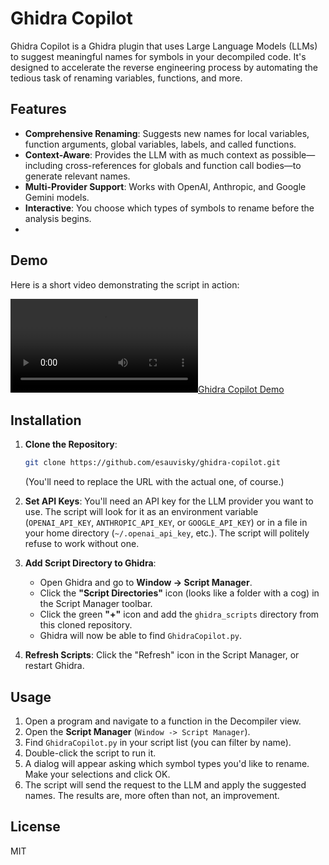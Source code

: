 # Ghidra Copilot

Ghidra Copilot is a Ghidra plugin that uses Large Language Models (LLMs) to suggest meaningful names for symbols in your decompiled code. It's designed to accelerate the reverse engineering process by automating the tedious task of renaming variables, functions, and more.

## Features

- **Comprehensive Renaming**: Suggests new names for local variables, function arguments, global variables, labels, and called functions.
- **Context-Aware**: Provides the LLM with as much context as possible—including cross-references for globals and function call bodies—to generate relevant names.
- **Multi-Provider Support**: Works with OpenAI, Anthropic, and Google Gemini models.
- **Interactive**: You choose which types of symbols to rename before the analysis begins.
-
## Demo

Here is a short video demonstrating the script in action:

[![Ghidra Copilot Demo](ghidra_copilot.mp4)](ghidra_copilot.mp4)

## Installation

1.  **Clone the Repository**:
    ```bash
    git clone https://github.com/esauvisky/ghidra-copilot.git
    ```
    (You'll need to replace the URL with the actual one, of course.)

1.  **Set API Keys**:
    You'll need an API key for the LLM provider you want to use. The script will look for it as an environment variable (`OPENAI_API_KEY`, `ANTHROPIC_API_KEY`, or `GOOGLE_API_KEY`) or in a file in your home directory (`~/.openai_api_key`, etc.). The script will politely refuse to work without one.

1.  **Add Script Directory to Ghidra**:
    - Open Ghidra and go to **Window -> Script Manager**.
    - Click the **"Script Directories"** icon (looks like a folder with a cog) in the Script Manager toolbar.
    - Click the green **"+"** icon and add the `ghidra_scripts` directory from this cloned repository.
    - Ghidra will now be able to find `GhidraCopilot.py`.

1.  **Refresh Scripts**:
    Click the "Refresh" icon in the Script Manager, or restart Ghidra.

## Usage

1.  Open a program and navigate to a function in the Decompiler view.
2.  Open the **Script Manager** (`Window -> Script Manager`).
3.  Find `GhidraCopilot.py` in your script list (you can filter by name).
4.  Double-click the script to run it.
5.  A dialog will appear asking which symbol types you'd like to rename. Make your selections and click OK.
6.  The script will send the request to the LLM and apply the suggested names. The results are, more often than not, an improvement.

## License

MIT
